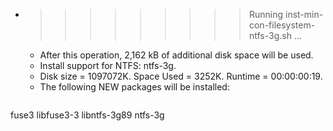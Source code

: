 * >>>>>>>>> Running inst-min-con-filesystem-ntfs-3g.sh ...
  * After this operation, 2,162 kB of additional disk space will be used.
  * Install support for NTFS: ntfs-3g.
  * Disk size = 1097072K. Space Used = 3252K. Runtime = 00:00:00:19.
  * The following NEW packages will be installed:
  ```bash
fuse3 libfuse3-3 libntfs-3g89 ntfs-3g
  ```
